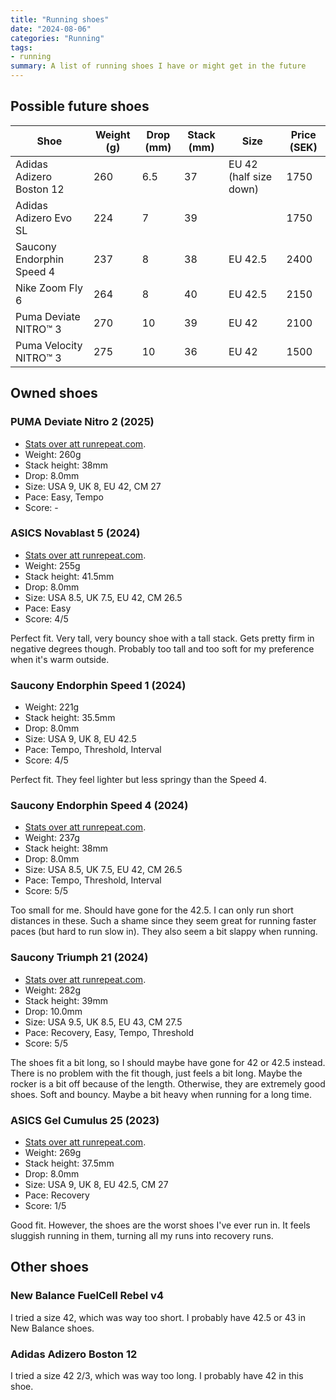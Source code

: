```yaml
---
title: "Running shoes"
date: "2024-08-06"
categories: "Running"
tags:
- running
summary: A list of running shoes I have or might get in the future
---
```


## Possible future shoes

| Shoe                     | Weight (g) | Drop (mm) | Stack (mm) | Size                             | Price (SEK) |
|--------------------------|------------|-----------|------------|----------------------------------|-------------|
| Adidas Adizero Boston 12 | 260        | 6.5       | 37         | EU 42 (half size down)           | 1750        |
| Adidas Adizero Evo SL    | 224        | 7         | 39         |                                  | 1750        |
| Saucony Endorphin Speed 4| 237        | 8         | 38         | EU 42.5                          | 2400        |
| Nike Zoom Fly 6          | 264        | 8         | 40         | EU 42.5                          | 2150        |
| Puma Deviate NITRO™ 3    | 270        | 10        | 39         | EU 42                            | 2100        |
| Puma Velocity NITRO™ 3   | 275        | 10        | 36         | EU 42                            | 1500        |

## Owned shoes

### PUMA Deviate Nitro 2 (2025)

- [Stats over att runrepeat.com](https://runrepeat.com/puma-deviate-nitro-2).
- Weight: 260g
- Stack height: 38mm
- Drop: 8.0mm
- Size: USA 9, UK 8, EU 42, CM 27
- Pace: Easy, Tempo
- Score: -

### ASICS Novablast 5 (2024)

- [Stats over att runrepeat.com](https://runrepeat.com/asics-novablast-5).
- Weight: 255g
- Stack height: 41.5mm
- Drop: 8.0mm
- Size: USA 8.5, UK 7.5, EU 42, CM 26.5
- Pace: Easy
- Score: 4/5

Perfect fit. 
Very tall, very bouncy shoe with a tall stack. 
Gets pretty firm in negative degrees though.
Probably too tall and too soft for my preference when it's warm outside.

### Saucony Endorphin Speed 1 (2024)

- Weight: 221g
- Stack height: 35.5mm
- Drop: 8.0mm
- Size: USA 9, UK 8, EU 42.5
- Pace: Tempo, Threshold, Interval
- Score: 4/5

Perfect fit. They feel lighter but less springy than the Speed 4.

### Saucony Endorphin Speed 4 (2024)

- [Stats over att runrepeat.com](https://runrepeat.com/saucony-endorphin-speed-4).
- Weight: 237g
- Stack height: 38mm
- Drop: 8.0mm
- Size: USA 8.5, UK 7.5, EU 42, CM 26.5
- Pace: Tempo, Threshold, Interval
- Score: 5/5

Too small for me. Should have gone for the 42.5. I can only run short distances in these.
Such a shame since they seem great for running faster paces (but hard to run slow in).
They also seem a bit slappy when running.

### Saucony Triumph 21 (2024)

- [Stats over att runrepeat.com](https://runrepeat.com/saucony-triumph-21).
- Weight: 282g
- Stack height: 39mm
- Drop: 10.0mm
- Size: USA 9.5, UK 8.5, EU 43, CM 27.5
- Pace: Recovery, Easy, Tempo, Threshold
- Score: 5/5

The shoes fit a bit long, so I should maybe have gone for 42 or 42.5 instead. There
is no problem with the fit though, just feels a bit long. Maybe the rocker is a bit off because of the
length. Otherwise, they are extremely good shoes. Soft and bouncy. Maybe a bit
heavy when running for a long time.

### ASICS Gel Cumulus 25 (2023)

- [Stats over att runrepeat.com](https://runrepeat.com/asics-gel-cumulus-25).
- Weight: 269g
- Stack height: 37.5mm
- Drop: 8.0mm
- Size: USA 9, UK 8, EU 42.5, CM 27
- Pace: Recovery
- Score: 1/5

Good fit. However, the shoes are the worst shoes I've ever run in.
It feels sluggish running in them, turning all my runs into recovery runs.

## Other shoes

### New Balance FuelCell Rebel v4

I tried a size 42, which was way too short. I probably have 42.5 or 43 in New Balance shoes. 

### Adidas Adizero Boston 12

I tried a size 42 2/3, which was way too long. I probably have 42 in this shoe.
